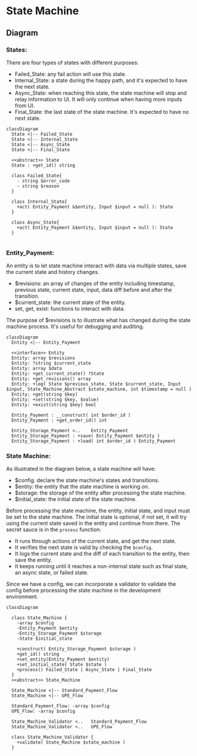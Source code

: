# State Machine

## Diagram 

### States: 

There are four types of states with different purposes: 

- Failed_State: any fail action will use this state.
- Internal_State: a state during the happy path, and it's expected to have the next state.
- Async_State: when reaching this state, the state machine will stop and relay information to UI. It will only continue when having more inputs from UI.
- Final_State: the last state of the state machine. It's expected to have no next state.

```mermaid
classDiagram
  State <|-- Failed_State
  State <|-- Internal_State
  State <|-- Async_State
  State <|-- Final_State

  <<abstract>> State
  State : +get_id() string
  
  class Failed_State{
    - string $error_code
    - string $reason
  }
  
  class Internal_State{
    +act( Entity_Payment &$entity, Input $input = null ): State
  }

  class Async_State{
    +act( Entity_Payment &$entity, Input $input = null ): State
  }
  
```

### Entity_Payment:

An entity is to let state machine interact with data via multiple states, save the current state and history changes. 

- $revisions: an array of changes of the entity including timestamp, previous state, current state, input, data diff before and after the transition.
- $current_state: the current state of the entity.
- set, get, exist: functions to interact with data.

The purpose of $revisions is to illustrate what has changed during the state machine process. It's useful for debugging and auditing.

```mermaid
classDiagram
  Entity <|-- Entity_Payment

  <<interface>> Entity
  Entity: array $revisions
  Entity: ?string $current_state
  Entity: array $data
  Entity: +get_current_state() ?State
  Entity: +get_revisions() array
  Entity: +log( State $previous_state, State $current_state, Input $input, State_Machine_Abstract $state_machine, int $timestamp = null )
  Entity: +get(string $key)
  Entity: +set(string $key, $value)
  Entity: +exist(string $key) bool

  Entity_Payment : __construct( int $order_id )
  Entity_Payment : +get_order_id() int
  
  Entity_Storage_Payment <..	Entity_Payment
  Entity_Storage_Payment : +save( Entity_Payment $entity )
  Entity_Storage_Payment : +load( int $order_id ) Entity_Payment
```


### State Machine:

As illustrated in the diagram below, a state machine will have: 

- $config: declare the state machine's states and transitions.
- $entity: the entity that the state machine is working on.
- $storage: the storage of the entity after processing the state machine.
- $initial_state: the initial state of the state machine.

Before processing the state machine, the entity, initial state, and input must be set to the state machine. The initial state is optional, if not set, it will try using the current state saved in the entity and continue from there.
The secret sauce is in the `process` function: 

- It runs through actions of the current state, and get the next state.
- It verifies the next state is valid by checking the `$config`.
- It logs the current state and the diff of each transition to the entity, then save the entity.
- It keeps running until it reaches a non-internal state such as final state, an async state, or failed state.

Since we have a config, we can incorporate a validator to validate the config before processing the state machine in the development environment.

```mermaid
classDiagram  

  class State_Machine {
    -array $config
    -Entity_Payment $entity
    -Entity_Storage_Payment $storage
    -State $initial_state
    
    +construct( Entity_Storage_Payment $storage )
    +get_id() string
    +set_entity(Entity_Payment $entity)
    +set_initial_state( State $state )
    +process() Failed_State | Async_State | Final_State
  }
  <<abstract>> State_Machine

  State_Machine <|-- Standard_Payment_Flow
  State_Machine <|-- UPE_Flow

  Standard_Payment_Flow: -array $config
  UPE_Flow: -array $config

  State_Machine_Validator <..	Standard_Payment_Flow
  State_Machine_Validator <..	UPE_Flow

  class State_Machine_Validator {
    +validate( State_Machine $state_machine )
  }
```
